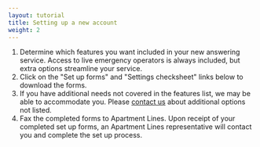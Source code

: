 ```yaml
---
layout: tutorial
title: Setting up a new account
weight: 2
---
```


1. Determine which features you want included in your new answering service. Access to live emergency operators is always included, but extra options streamline your service.
2. Click on the "Set up forms" and "Settings checksheet" links below to download the forms.
3. If you have additional needs not covered in the features list, we may be able to accommodate you. Please [contact us](https://www.apartmentlines.com/#contact) about additional options not listed.
4. Fax the completed forms to Apartment Lines. Upon receipt of your completed set up forms, an Apartment Lines representative will contact you and complete the set up process.




